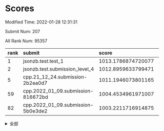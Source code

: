 # Scores

Modified Time: 2022-01-28 12:31:31

Submit Num: 207

All Rank Num: 95357

| rank |               submit               |       score        |       sigma        | pk_num |
| :--- | :--------------------------------- | :----------------- | :----------------- | :----- |
| 1    | jsonzb.test.test_1                 | 1013.1786874720077 | 0.7954993041841301 | 1842   |
| 2    | jsonzb.test.submission_level_4     | 1012.8959633799471 | 0.7908205662191776 | 1839   |
| 5    | cpp.21_12_24.submission-2b2ea0d7   | 1011.1946073801165 | 0.766082095777501  | 1839   |
| 59   | cpp.2022_01_09.submission-816672bd | 1004.4534961971007 | 0.7079056683091692 | 1842   |
| 82   | cpp.2022_01_09.submission-5b0e3de2 | 1003.2211716914875 | 0.7033739021797553 | 1846   |


<details>
<summary>全部</summary>

| rank |                 submit                 |       score        |       sigma        | pk_num |
| :--- | :------------------------------------- | :----------------- | :----------------- | :----- |
| 1    | jsonzb.test.test_1                     | 1013.1786874720077 | 0.7954993041841301 | 1842   |
| 2    | jsonzb.test.submission_level_4         | 1012.8959633799471 | 0.7908205662191776 | 1839   |
| 3    | gobigger.level_3.submission_level_3_9  | 1012.4448702235835 | 0.7889570199521704 | 1840   |
| 4    | gobigger.level_3.submission_level_3_31 | 1011.3432769034783 | 0.7601680656983162 | 1847   |
| 5    | cpp.21_12_24.submission-2b2ea0d7       | 1011.1946073801165 | 0.766082095777501  | 1839   |
| 6    | gobigger.level_3.submission_level_3_27 | 1010.6432277414635 | 0.7512937824595894 | 1844   |
| 7    | gobigger.level_3.submission_level_3_21 | 1010.6164824953981 | 0.7671705688203695 | 1847   |
| 8    | gobigger.level_3.submission_level_3_0  | 1010.5826266329809 | 0.7589630830418262 | 1843   |
| 9    | gobigger.level_3.submission_level_3_29 | 1010.5564775252046 | 0.745427682972944  | 1835   |
| 10   | gobigger.level_3.submission_level_3_13 | 1010.5041441019052 | 0.7542294317160148 | 1841   |
| 11   | gobigger.level_3.submission_level_3_39 | 1010.4381749878469 | 0.7458488498767925 | 1840   |
| 12   | gobigger.level_3.submission_level_3_6  | 1010.4324597145289 | 0.7705349504231932 | 1844   |
| 13   | gobigger.level_3.submission_level_3_17 | 1010.3941285207579 | 0.7597519911857611 | 1841   |
| 14   | gobigger.level_3.submission_level_3_18 | 1010.3784666573553 | 0.7725265206534339 | 1846   |
| 15   | gobigger.level_3.submission_level_3_5  | 1010.360004341034  | 0.7912014375533106 | 1844   |
| 16   | gobigger.level_3.submission_level_3_34 | 1010.3590371630776 | 0.7880953441368861 | 1839   |
| 17   | gobigger.level_3.submission_level_3_32 | 1010.3494321135797 | 0.7560104878177288 | 1845   |
| 18   | gobigger.level_3.submission_level_3_22 | 1010.338341943109  | 0.7624529917353923 | 1842   |
| 19   | gobigger.level_3.submission_level_3_8  | 1010.2923867016706 | 0.7725369038857272 | 1841   |
| 20   | gobigger.level_3.submission_level_3_16 | 1010.1852559567362 | 0.7632535828596467 | 1844   |
| 21   | gobigger.level_3.submission_level_3_14 | 1010.1725611658486 | 0.7711879342309677 | 1842   |
| 22   | gobigger.level_3.submission_level_3_25 | 1009.9164695368299 | 0.7622960529010432 | 1842   |
| 23   | gobigger.level_3.submission_level_3_4  | 1009.915644987437  | 0.7628207843472394 | 1847   |
| 24   | gobigger.level_3.submission_level_3_20 | 1009.8909823623819 | 0.7644484954838312 | 1845   |
| 25   | gobigger.level_3.submission_level_3_38 | 1009.8737825642888 | 0.7816692004877507 | 1844   |
| 26   | gobigger.level_3.submission_level_3_2  | 1009.8130441122164 | 0.7621215249125424 | 1840   |
| 27   | gobigger.level_3.submission_level_3_19 | 1009.71653270781   | 0.7457423955750215 | 1841   |
| 28   | gobigger.level_3.submission_level_3_23 | 1009.6843767830719 | 0.7486267610574601 | 1846   |
| 29   | gobigger.level_3.submission_level_3_36 | 1009.627632577323  | 0.7582900953006879 | 1841   |
| 30   | gobigger.level_3.submission_level_3_3  | 1009.5636341713256 | 0.7515571980541992 | 1843   |
| 31   | gobigger.level_3.submission_level_3_47 | 1009.5238196954055 | 0.7276005663411352 | 1845   |
| 32   | gobigger.level_3.submission_level_3_28 | 1009.4417135347229 | 0.7526825477512753 | 1849   |
| 33   | gobigger.level_3.submission_level_3_45 | 1009.4310561297998 | 0.7532879882207948 | 1840   |
| 34   | gobigger.level_3.submission_level_3_26 | 1009.4303781619335 | 0.7566839791176635 | 1843   |
| 35   | gobigger.level_3.submission_level_3_11 | 1009.420160692644  | 0.7460611900056503 | 1847   |
| 36   | gobigger.level_3.submission_level_3_42 | 1009.4185358631488 | 0.7715484408858237 | 1845   |
| 37   | gobigger.level_3.submission_level_3_37 | 1009.3841086825619 | 0.7781407416535798 | 1843   |
| 38   | gobigger.level_3.submission_level_3_40 | 1009.3754866559952 | 0.7408609146124885 | 1854   |
| 39   | gobigger.level_3.submission_level_3_7  | 1009.3750032244507 | 0.7436357722137938 | 1845   |
| 40   | gobigger.level_3.submission_level_3_43 | 1009.3029601544782 | 0.7531887505729737 | 1840   |
| 41   | gobigger.level_3.submission_level_3_24 | 1009.2731851835864 | 0.7547923441578186 | 1844   |
| 42   | gobigger.level_3.submission_level_3_44 | 1009.2191910198881 | 0.7587898529620231 | 1842   |
| 43   | gobigger.level_3.submission_level_3_41 | 1009.1517511690644 | 0.7839113371221359 | 1842   |
| 44   | gobigger.level_3.submission_level_3_49 | 1009.070258273865  | 0.7523503070146986 | 1843   |
| 45   | gobigger.level_3.submission_level_3_33 | 1008.9745165569952 | 0.7472311241731133 | 1840   |
| 46   | gobigger.level_3.submission_level_3_1  | 1008.9066370171699 | 0.7417522651315442 | 1847   |
| 47   | gobigger.level_3.submission_level_3_10 | 1008.8038667657972 | 0.7309802516869346 | 1841   |
| 48   | gobigger.level_3.submission_level_3_48 | 1008.7435799445453 | 0.7581655991853443 | 1839   |
| 49   | gobigger.level_3.submission_level_3_15 | 1008.701883489375  | 0.7416472565883642 | 1841   |
| 50   | gobigger.level_3.submission_level_3_30 | 1008.6840836485402 | 0.7370479747883596 | 1845   |
| 51   | gobigger.level_3.submission_level_3_35 | 1008.6652411839956 | 0.7484940976146396 | 1845   |
| 52   | gobigger.level_3.submission_level_3_12 | 1008.3601150812212 | 0.7325995719324494 | 1844   |
| 53   | gobigger.level_3.submission_level_3_46 | 1008.269167565873  | 0.7378478377303905 | 1841   |
| 54   | gobigger.level_1.submission_level_1_32 | 1005.4232123688687 | 0.7097166007131401 | 1837   |
| 55   | gobigger.level_1.submission_level_1_0  | 1005.1215681485209 | 0.7206828132221063 | 1843   |
| 56   | gobigger.level_1.submission_level_1_3  | 1004.7917669925417 | 0.7138657935873759 | 1839   |
| 57   | gobigger.level_1.submission_level_1_5  | 1004.6069175191669 | 0.7159463144398707 | 1845   |
| 58   | gobigger.level_1.submission_level_1_39 | 1004.5138073185783 | 0.7177948623594872 | 1846   |
| 59   | cpp.2022_01_09.submission-816672bd     | 1004.4534961971007 | 0.7079056683091692 | 1842   |
| 60   | gobigger.level_1.submission_level_1_22 | 1004.4331699923063 | 0.719071635253415  | 1845   |
| 61   | gobigger.level_1.submission_level_1_13 | 1004.2287094568533 | 0.7177896257252969 | 1841   |
| 62   | gobigger.level_1.submission_level_1_11 | 1004.2142590693583 | 0.7281435937178947 | 1844   |
| 63   | gobigger.level_1.submission_level_1_21 | 1004.1778918796596 | 0.7191678422040577 | 1844   |
| 64   | gobigger.level_1.submission_level_1_33 | 1004.0837013518136 | 0.7124303410326838 | 1838   |
| 65   | gobigger.level_1.submission_level_1_30 | 1003.9896957131059 | 0.7142855032243131 | 1843   |
| 66   | gobigger.level_1.submission_level_1_16 | 1003.9510988806713 | 0.7214004431297013 | 1840   |
| 67   | gobigger.level_1.submission_level_1_46 | 1003.7581773597008 | 0.7137469266031241 | 1833   |
| 68   | gobigger.level_1.submission_level_1_49 | 1003.671447586135  | 0.7129872606218585 | 1847   |
| 69   | gobigger.level_1.submission_level_1_41 | 1003.6683885761021 | 0.7227533652024153 | 1841   |
| 70   | gobigger.level_1.submission_level_1_31 | 1003.6323484960599 | 0.7206528028468081 | 1838   |
| 71   | gobigger.level_1.submission_level_1_18 | 1003.6120104959676 | 0.718691188475608  | 1845   |
| 72   | gobigger.level_1.submission_level_1_29 | 1003.5441876578295 | 0.7145310024037265 | 1840   |
| 73   | gobigger.level_1.submission_level_1_48 | 1003.5294936595147 | 0.7265060438483432 | 1843   |
| 74   | gobigger.level_1.submission_level_1_20 | 1003.4689125879671 | 0.7168138136953665 | 1841   |
| 75   | gobigger.level_1.submission_level_1_45 | 1003.4263358759063 | 0.7200845640314594 | 1844   |
| 76   | gobigger.level_1.submission_level_1_36 | 1003.3952838243246 | 0.7131628139131198 | 1842   |
| 77   | gobigger.level_1.submission_level_1_1  | 1003.3756383433482 | 0.7191211108929224 | 1845   |
| 78   | gobigger.level_1.submission_level_1_17 | 1003.3656522330297 | 0.7158863828700155 | 1843   |
| 79   | gobigger.level_1.submission_level_1_28 | 1003.2924687315535 | 0.7135872836723547 | 1843   |
| 80   | gobigger.level_1.submission_level_1_10 | 1003.240604576163  | 0.7269892645354937 | 1841   |
| 81   | gobigger.level_1.submission_level_1_44 | 1003.2296585480572 | 0.7110112056418565 | 1842   |
| 82   | cpp.2022_01_09.submission-5b0e3de2     | 1003.2211716914875 | 0.7033739021797553 | 1846   |
| 83   | gobigger.level_1.submission_level_1_25 | 1003.2133975047853 | 0.7086074338620377 | 1843   |
| 84   | gobigger.level_1.submission_level_1_42 | 1003.18971487182   | 0.7215360320626628 | 1845   |
| 85   | gobigger.level_1.submission_level_1_12 | 1003.087987594898  | 0.7142131331472789 | 1840   |
| 86   | gobigger.level_1.submission_level_1_43 | 1003.0460654655175 | 0.7145677748835744 | 1840   |
| 87   | gobigger.level_1.submission_level_1_7  | 1003.0348139481198 | 0.7178981549083842 | 1835   |
| 88   | gobigger.level_1.submission_level_1_35 | 1003.0260653297347 | 0.7149276847455504 | 1849   |
| 89   | gobigger.level_1.submission_level_1_24 | 1002.9844919109439 | 0.7185057739777875 | 1844   |
| 90   | gobigger.level_1.submission_level_1_8  | 1002.9384185924306 | 0.714145344262208  | 1842   |
| 91   | gobigger.level_1.submission_level_1_15 | 1002.7971939846798 | 0.7158820685689814 | 1845   |
| 92   | gobigger.level_1.submission_level_1_6  | 1002.7913731661473 | 0.7266594919505395 | 1837   |
| 93   | gobigger.level_1.submission_level_1_2  | 1002.6370815618351 | 0.715299588258135  | 1839   |
| 94   | gobigger.level_1.submission_level_1_14 | 1002.618715003584  | 0.7093273239825747 | 1841   |
| 95   | gobigger.level_1.submission_level_1_38 | 1002.6084761005566 | 0.7232373134296016 | 1842   |
| 96   | gobigger.level_1.submission_level_1_9  | 1002.5790225172807 | 0.7112478992348334 | 1837   |
| 97   | gobigger.level_1.submission_level_1_4  | 1002.577504108747  | 0.7177873210446802 | 1844   |
| 98   | gobigger.level_1.submission_level_1_40 | 1002.4655330000596 | 0.7070357412689594 | 1840   |
| 99   | gobigger.level_1.submission_level_1_26 | 1002.4591612608431 | 0.7205379322091122 | 1845   |
| 100  | gobigger.level_1.submission_level_1_34 | 1002.4233471705351 | 0.7135061518596733 | 1845   |
| 101  | gobigger.level_1.submission_level_1_19 | 1002.3830344670131 | 0.7048450994680596 | 1848   |
| 102  | gobigger.level_1.submission_level_1_47 | 1002.1682579394324 | 0.7113678748826325 | 1842   |
| 103  | gobigger.level_1.submission_level_1_23 | 1002.1187724019958 | 0.7193653028094256 | 1839   |
| 104  | gobigger.level_1.submission_level_1_27 | 1002.0283620132808 | 0.7071696773694455 | 1842   |
| 105  | gobigger.level_1.submission_level_1_37 | 1001.5882472065563 | 0.7217968191289924 | 1840   |
| 106  | gobigger.random.submission_random_14   | 997.5581226883321  | 0.7097748594041802 | 1844   |
| 107  | gobigger.random.submission_random_28   | 997.2551823490377  | 0.7060283547340466 | 1848   |
| 108  | gobigger.random.submission_random_30   | 997.1741277753265  | 0.7154544657572798 | 1838   |
| 109  | gobigger.random.submission_random_9    | 997.0745781492465  | 0.7112714928085436 | 1845   |
| 110  | gobigger.random.submission_random_18   | 997.0078119634596  | 0.6995910550451526 | 1838   |
| 111  | gobigger.random.submission_random_45   | 996.9301718071798  | 0.7099595556387274 | 1843   |
| 112  | gobigger.random.submission_random_12   | 996.823617491436   | 0.7018545686290076 | 1842   |
| 113  | gobigger.random.submission_random_39   | 996.7788886487056  | 0.7025575271306196 | 1845   |
| 114  | gobigger.random.submission_random_10   | 996.6471444773871  | 0.7068843341202383 | 1846   |
| 115  | gobigger.random.submission_random_49   | 996.5605500881001  | 0.7072699991175198 | 1842   |
| 116  | gobigger.random.submission_random_2    | 996.5409077163843  | 0.6996075186489662 | 1846   |
| 117  | gobigger.random.submission_random_37   | 996.4213187929425  | 0.7188830619398243 | 1844   |
| 118  | gobigger.random.submission_random_48   | 996.3783574158987  | 0.7143800850149783 | 1846   |
| 119  | gobigger.random.submission_random_16   | 996.373028940702   | 0.7094260028835645 | 1840   |
| 120  | gobigger.random.submission_random_6    | 996.3328388245985  | 0.7055453452800954 | 1841   |
| 121  | gobigger.random.submission_random_46   | 996.3124714123977  | 0.7240381075006742 | 1839   |
| 122  | gobigger.random.submission_random_32   | 996.3058707491025  | 0.7212630014135893 | 1840   |
| 123  | gobigger.random.submission_random_4    | 996.2792160386585  | 0.7038515306559822 | 1847   |
| 124  | gobigger.random.submission_random_29   | 996.2771594660397  | 0.7210732980547009 | 1843   |
| 125  | gobigger.random.submission_random_34   | 996.2732414414245  | 0.699506105588373  | 1844   |
| 126  | gobigger.random.submission_random_41   | 996.1803500006773  | 0.710749974634608  | 1843   |
| 127  | gobigger.random.submission_random_23   | 996.1519410794386  | 0.7098385513117274 | 1838   |
| 128  | gobigger.random.submission_random_36   | 996.1370550235165  | 0.7073673185062366 | 1849   |
| 129  | gobigger.random.submission_random_44   | 996.1300384851403  | 0.7078148452328834 | 1843   |
| 130  | gobigger.random.submission_random_40   | 996.1249688353901  | 0.7064303344458503 | 1841   |
| 131  | gobigger.random.submission_random_43   | 996.07486272296    | 0.7185467638636576 | 1842   |
| 132  | gobigger.random.submission_random_27   | 996.0286818156854  | 0.712018640780167  | 1838   |
| 133  | gobigger.random.submission_random_8    | 995.9876786105996  | 0.716419507643862  | 1842   |
| 134  | gobigger.random.submission_random_11   | 995.9676129278275  | 0.7071105051572579 | 1844   |
| 135  | gobigger.random.submission_random_5    | 995.9641468441838  | 0.7181725136662885 | 1845   |
| 136  | gobigger.random.submission_random_0    | 995.8877948011149  | 0.6989141771902305 | 1842   |
| 137  | gobigger.random.submission_random_26   | 995.8381800154561  | 0.7059618132173782 | 1841   |
| 138  | gobigger.random.submission_random_24   | 995.722292770777   | 0.711629405858425  | 1843   |
| 139  | gobigger.random.submission_random_17   | 995.6308998699487  | 0.7190231577186685 | 1845   |
| 140  | gobigger.random.submission_random_13   | 995.4088660207844  | 0.699275877649233  | 1846   |
| 141  | gobigger.random.submission_random_21   | 995.363869977783   | 0.7190567393096141 | 1844   |
| 142  | gobigger.random.submission_random_47   | 995.3463802614465  | 0.7091781823942612 | 1843   |
| 143  | gobigger.random.submission_random_3    | 995.2864166275964  | 0.7114890406335315 | 1840   |
| 144  | gobigger.random.submission_random_31   | 995.263715872979   | 0.7101355292458441 | 1844   |
| 145  | gobigger.random.submission_random_38   | 995.2421084270775  | 0.7036322611975706 | 1845   |
| 146  | gobigger.random.submission_random_7    | 995.2095453454207  | 0.7168249774732663 | 1844   |
| 147  | gobigger.random.submission_random_35   | 995.1869679002895  | 0.7207361986653759 | 1842   |
| 148  | gobigger.random.submission_random_15   | 995.0918790185536  | 0.722754616911109  | 1841   |
| 149  | gobigger.random.submission_random_19   | 995.0558844817456  | 0.7128097835072033 | 1838   |
| 150  | gobigger.random.submission_random_33   | 995.0028094318229  | 0.7173398109037346 | 1844   |
| 151  | gobigger.random.submission_random_22   | 994.9630718206886  | 0.7191398589842015 | 1848   |
| 152  | gobigger.random.submission_random_25   | 994.9543092101122  | 0.7259342465944719 | 1845   |
| 153  | gobigger.random.submission_random_1    | 994.527071899075   | 0.6907073331936552 | 1841   |
| 154  | gobigger.level_2.submission_level_2_22 | 994.3679501800082  | 0.729666713381562  | 1842   |
| 155  | gobigger.random.submission_random_20   | 994.0710645490013  | 0.7103339102500448 | 1844   |
| 156  | gobigger.random.submission_random_42   | 993.8503471049718  | 0.7130178850039492 | 1841   |
| 157  | gobigger.level_2.submission_level_2_46 | 993.5839804890164  | 0.7333738706663541 | 1839   |
| 158  | gobigger.level_2.submission_level_2_17 | 993.5442931251508  | 0.7425925924261203 | 1845   |
| 159  | gobigger.level_2.submission_level_2_26 | 993.4881820500036  | 0.7307987557307468 | 1844   |
| 160  | gobigger.level_2.submission_level_2_25 | 993.4334742829177  | 0.7330979907868421 | 1845   |
| 161  | gobigger.level_2.submission_level_2_19 | 993.2798885119025  | 0.7398282878198078 | 1845   |
| 162  | gobigger.level_2.submission_level_2_34 | 993.137186004773   | 0.7441884159483791 | 1842   |
| 163  | gobigger.level_2.submission_level_2_23 | 993.0375571121161  | 0.7317567628125726 | 1841   |
| 164  | gobigger.level_2.submission_level_2_30 | 993.0319592141026  | 0.7532492754194987 | 1844   |
| 165  | gobigger.level_2.submission_level_2_10 | 992.9643972365208  | 0.7504234460392538 | 1843   |
| 166  | gobigger.level_2.submission_level_2_8  | 992.8668946482337  | 0.7448985599805473 | 1846   |
| 167  | gobigger.level_2.submission_level_2_48 | 992.7771682660373  | 0.7510325203387117 | 1845   |
| 168  | gobigger.level_2.submission_level_2_40 | 992.7731130669755  | 0.7578683329893291 | 1847   |
| 169  | gobigger.level_2.submission_level_2_9  | 992.7681905414462  | 0.7254236788304743 | 1843   |
| 170  | gobigger.level_2.submission_level_2_27 | 992.5961001711046  | 0.7394302865407751 | 1842   |
| 171  | gobigger.level_2.submission_level_2_0  | 992.5481530491267  | 0.7422049870201758 | 1841   |
| 172  | gobigger.level_2.submission_level_2_3  | 992.4977816669607  | 0.7434008207899031 | 1847   |
| 173  | gobigger.level_2.submission_level_2_37 | 992.4519461446513  | 0.7460749451262977 | 1843   |
| 174  | gobigger.level_2.submission_level_2_36 | 992.415909865396   | 0.7435477378252553 | 1841   |
| 175  | gobigger.level_2.submission_level_2_18 | 992.370301544076   | 0.7252277625150084 | 1841   |
| 176  | gobigger.level_2.submission_level_2_49 | 992.3194751934698  | 0.7376933485836572 | 1840   |
| 177  | gobigger.level_2.submission_level_2_31 | 992.2784314805274  | 0.7377954771542424 | 1845   |
| 178  | gobigger.level_2.submission_level_2_6  | 992.1692006588029  | 0.7527722498406612 | 1840   |
| 179  | gobigger.level_2.submission_level_2_24 | 992.1623239621055  | 0.7669712062800549 | 1840   |
| 180  | gobigger.level_2.submission_level_2_32 | 992.1615175159752  | 0.7443314427977288 | 1846   |
| 181  | gobigger.level_2.submission_level_2_42 | 992.0998382345734  | 0.756634291605434  | 1845   |
| 182  | gobigger.level_2.submission_level_2_21 | 992.0909341762725  | 0.7479984388961473 | 1843   |
| 183  | gobigger.level_2.submission_level_2_14 | 992.0885300129784  | 0.758616902137709  | 1842   |
| 184  | gobigger.level_2.submission_level_2_1  | 992.021422242417   | 0.7429125463316529 | 1846   |
| 185  | gobigger.level_2.submission_level_2_29 | 992.0096118782692  | 0.7299062353512408 | 1844   |
| 186  | gobigger.level_2.submission_level_2_16 | 992.0078242835436  | 0.7481154670541365 | 1846   |
| 187  | gobigger.level_2.submission_level_2_2  | 991.9666426051001  | 0.7334272387564509 | 1839   |
| 188  | gobigger.level_2.submission_level_2_39 | 991.818715900596   | 0.7446024259728502 | 1843   |
| 189  | gobigger.level_2.submission_level_2_41 | 991.7593591154996  | 0.7485770953041685 | 1842   |
| 190  | gobigger.level_2.submission_level_2_38 | 991.7202347971586  | 0.7483451846840856 | 1840   |
| 191  | gobigger.level_2.submission_level_2_15 | 991.716645893114   | 0.7848858925641045 | 1837   |
| 192  | gobigger.level_2.submission_level_2_20 | 991.6980425152165  | 0.7699654507526346 | 1841   |
| 193  | gobigger.level_2.submission_level_2_35 | 991.6655011211337  | 0.7374098360761272 | 1846   |
| 194  | gobigger.level_2.submission_level_2_5  | 991.5705976060673  | 0.74698596260528   | 1840   |
| 195  | gobigger.level_2.submission_level_2_33 | 991.3941509427683  | 0.7466528633702352 | 1840   |
| 196  | gobigger.level_2.submission_level_2_4  | 991.3813606833204  | 0.7479997483541909 | 1842   |
| 197  | gobigger.level_2.submission_level_2_43 | 991.3690291112393  | 0.7479164003133727 | 1844   |
| 198  | gobigger.level_2.submission_level_2_44 | 991.1846477206777  | 0.7528040898931305 | 1846   |
| 199  | gobigger.level_2.submission_level_2_28 | 990.9053423274195  | 0.7493882236006664 | 1844   |
| 200  | gobigger.level_2.submission_level_2_45 | 990.8628158320074  | 0.7430438055353156 | 1843   |
| 201  | gobigger.level_2.submission_level_2_12 | 990.7413084773166  | 0.769708521246219  | 1840   |
| 202  | gobigger.level_2.submission_level_2_11 | 990.327643629341   | 0.7574548659750072 | 1840   |
| 203  | gobigger.level_2.submission_level_2_13 | 990.1677367595273  | 0.7896729972381316 | 1841   |
| 204  | gobigger.level_2.submission_level_2_7  | 990.138905017522   | 0.7567003866471763 | 1841   |
| 205  | gobigger.level_2.submission_level_2_47 | 989.7736591130235  | 0.7809037284871592 | 1841   |
| 206  | gobigger.none.submission_none_1        | 978.1645507191633  | 1.2284451473299929 | 1843   |
| 207  | gobigger.none.submission_none_0        | 975.8384432157001  | 1.3651036889386712 | 1844   |

</details>